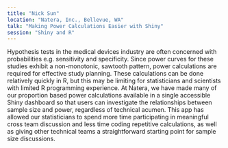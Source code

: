 ```yaml
---
title: "Nick Sun"
location: "Natera, Inc., Bellevue, WA"
talk: "Making Power Calculations Easier with Shiny"
session: "Shiny and R"
---
```


Hypothesis tests in the medical devices industry are often concerned with probabilities e.g. sensitivity and specificity. Since power curves for these studies exhibit a non-monotonic, sawtooth pattern, power calculations are required for effective study planning. These calculations can be done relatively quickly in R, but this may be limiting for statisticians and scientists with limited R programming experience. At Natera, we have made many of our proportion based power calculations available in a single accessible Shiny dashboard so that users can investigate the relationships between sample size and power, regardless of technical acumen. This app has allowed our statisticians to spend more time participating in meaningful cross team discussion and less time coding repetitive calculations, as well as giving other technical teams a straightforward starting point for sample size discussions.